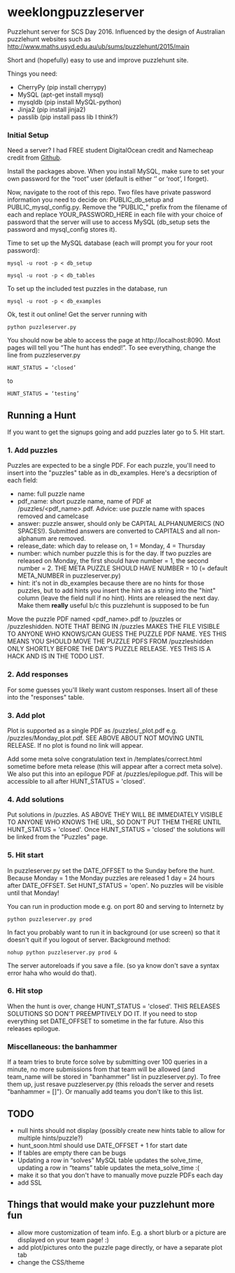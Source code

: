 # weeklongpuzzleserver
Puzzlehunt server for SCS Day 2016.
Influenced by the design of Australian puzzlehunt websites such as http://www.maths.usyd.edu.au/ub/sums/puzzlehunt/2015/main

Short and (hopefully) easy to use and improve puzzlehunt site.

Things you need:
- CherryPy (pip install cherrypy)
- MySQL (apt-get install mysql)
- mysqldb (pip install MySQL-python)
- Jinja2 (pip install jinja2)
- passlib (pip install pass lib I think?)

### Initial Setup

Need a server? I had FREE student DigitalOcean credit and Namecheap credit from [Github](https://education.github.com/pack).

Install the packages above. When you install MySQL, make sure to set your own password for the “root” user (default is either ‘’ or ‘root’, I forget). 

Now,  navigate to the root of this repo. Two files have private password information you need to decide on: PUBLIC_db_setup and PUBLIC_mysql_config.py. Remove the "PUBLIC_" prefix from the filename of each and replace YOUR_PASSWORD_HERE in each file with your choice of password that the server will use to access MySQL (db_setup sets the password and mysql_config stores it).

Time to set up the MySQL database (each will prompt you for your root password):


```
mysql -u root -p < db_setup

mysql -u root -p < db_tables
```

To set up the included test puzzles in the database, run
```
mysql -u root -p < db_examples
```

Ok, test it out online! Get the server running with

```
python puzzleserver.py
```

You should now be able to access the page at http://localhost:8090. Most pages will tell you “The hunt has ended!”. To see everything, change the line from puzzleserver.py

```
HUNT_STATUS = ‘closed’
```
to

```
HUNT_STATUS = ‘testing’
```

## Running a Hunt

If you want to get the signups going and add puzzles later go to 5. Hit start.

### 1. Add puzzles

Puzzles are expected to be a single PDF. For each puzzle, you'll need to insert into the "puzzles" table as in db_examples. Here's a decsription of each field: 
 - name: full puzzle name
 - pdf_name: short puzzle name, name of PDF at /puzzles/<pdf_name>.pdf. Advice: use puzzle name with spaces removed and camelcase
 - answer: puzzle answer, should only be CAPITAL ALPHANUMERICS (NO SPACES!). Submitted answers are converted to CAPITALS and all non-alphanum are removed.
 - release_date: which day to release on, 1 = Monday, 4 = Thursday
 - number: which number puzzle this is for the day. If two puzzles are released on Monday, the first should have number = 1, the second number = 2. THE META PUZZLE SHOULD HAVE NUMBER = 10 (= default META_NUMBER in puzzleserver.py)
 - hint: it's not in db_examples because there are no hints for those puzzles, but to add hints you insert the hint as a string into the "hint" column (leave the field null if no hint). Hints are released the next day. Make them **really** useful b/c this puzzlehunt is supposed to be fun

Move the puzzle PDF named <pdf_name>.pdf to /puzzles or /puzzleshidden. NOTE THAT BEING IN /puzzles MAKES THE FILE VISIBLE TO ANYONE WHO KNOWS/CAN GUESS THE PUZZLE PDF NAME. YES THIS MEANS YOU SHOULD MOVE THE PUZZLE PDFS FROM /puzzleshidden ONLY SHORTLY BEFORE THE DAY'S PUZZLE RELEASE. YES THIS IS A HACK AND IS IN THE TODO LIST.

### 2. Add responses

For some guesses you'll likely want custom responses. Insert all of these into the "responses" table.

### 3. Add plot

Plot is supported as a single PDF as /puzzles/<day>_plot.pdf e.g. /puzzles/Monday_plot.pdf. SEE ABOVE ABOUT NOT MOVING UNTIL RELEASE. If no plot is found no link will appear.

Add some meta solve congratulation text in /templates/correct.html sometime before meta release (this will appear after a correct meta solve). We also put this into an epilogue PDF at /puzzles/epilogue.pdf. This will be accessible to all after HUNT_STATUS = 'closed'.

### 4. Add solutions

Put solutions in /puzzles. AS ABOVE THEY WILL BE IMMEDIATELY VISIBLE TO ANYONE WHO KNOWS THE URL, SO DON'T PUT THEM THERE UNTIL HUNT_STATUS = 'closed'. Once HUNT_STATUS = 'closed' the solutions will be linked from the "Puzzles" page.

### 5. Hit start

In puzzleserver.py set the DATE_OFFSET to the Sunday before the hunt. Because Monday = 1 the Monday puzzles are released 1 day = 24 hours after DATE_OFFSET. Set HUNT_STATUS = 'open'. No puzzles will be visible until that Monday!

You can run in production mode e.g. on port 80 and serving to Internetz by 
```
python puzzleserver.py prod
```

In fact you probably want to run it in background (or use screen) so that it doesn't quit if you logout of server. Background method:
```
nohup python puzzleserver.py prod &
```

The server autoreloads if you save a file. (so ya know don't save a syntax error haha who would do that).

### 6. Hit stop

When the hunt is over, change HUNT_STATUS = 'closed'. THIS RELEASES SOLUTIONS SO DON'T PREEMPTIVELY DO IT. If you need to stop everything set DATE_OFFSET to sometime in the far future. Also this releases epilogue. 

### Miscellaneous: the banhammer

If a team tries to brute force solve by submitting over 100 queries in a minute, no more submissions from that team will be allowed (and team_name will be stored in "banhammer" list in puzzleserver.py). To free them up, just resave puzzleserver.py (this reloads the server and resets "banhammer = []"). Or manually add teams you don't like to this list.

## TODO
- null hints should not display (possibly create new hints table to allow for multiple hints/puzzle?)
- hunt_soon.html should use DATE_OFFSET + 1 for start date
- If tables are empty there can be bugs
- Updating a row in “solves” MySQL table updates the solve_time, updating a row in “teams” table updates the meta_solve_time :(
- make it so that you don't have to manually move puzzle PDFs each day
- add SSL

## Things that would make your puzzlehunt more fun
- allow more customization of team info. E.g. a short blurb or a picture are displayed on your team page! :)
- add plot/pictures onto the puzzle page directly, or have a separate plot tab
- change the CSS/theme


